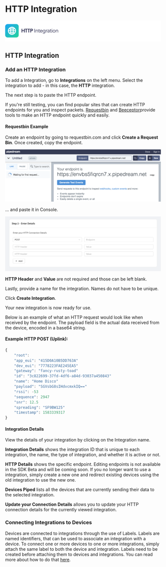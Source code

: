 # HTTP Integration

![](../../.gitbook/assets/artboard-copy-7.jpg)

## HTTP Integration

### Add an HTTP Integration

To add a Integration, go to **Integrations** on the left menu. Select the integration to add - in this case, the **HTTP** integration.

The next step is to paste the HTTP endpoint.

If you're still testing, you can find popular sites that can create HTTP endpoints for you and inspect packets. [Requestbin](https://www.requestbin.com) and [Beeceptor](https://www.beeceptor.com)provide tools to make an HTTP endpoint quickly and easily.

#### Requestbin Example

Create an endpoint by going to requestbin.com and click **Create a Request Bin**. Once created, copy the endpoint.

![](../../.gitbook/assets/request_bin.png)

... and paste it in Console.

![](../../.gitbook/assets/screenshot-2020-03-11-at-09.36.19.png)

**HTTP Header** and **Value** are not required and those can be left blank.

Lastly, provide a name for the integration. Names do not have to be unique.

Click **Create Integration**.

Your new integration is now ready for use.

Below is an example of what an HTTP request would look like when received by the endpoint. The payload field is the actual data received from the device, encoded in a base64 string.

#### Example HTTP POST \(Uplink\):

```javascript
{
    "root":
    "app_eui": "415D0A10B5DD763A"
    "dev_eui": "7778223FAE245EA5"
    "gateway": "fancy-rusty-toad"
    "id": "3c822699-37fd-4df6-a84d-93037a450843"
    "name": "Home Disco"
    "payload": "SGVsbG8sIHdvcmxkIQ=="
    "rssi": -53
    "sequence": 2947
    "snr": 12.5
    "spreading": "SF9BW125"
    "timestamp": 1583339317
}
```

#### Integration Details

View the details of your integration by clicking on the Integration name.

**Integration Details** shows the integration ID that is unique to each integration, the name, the type of integration, and whether it is active or not.

**HTTP Details** shows the specific endpoint. Editing endpoints is not available in the SDK Beta and will be coming soon. If you no longer want to use a integration, simply create a new one and redirect existing devices using the old integration to use the new one.

**Devices Piped** lists all the devices that are currently sending their data to the selected integration.

**Update your Connection Details** allows you to update your HTTP connection details for the currently viewed integration.

### Connecting Integrations to Devices

Devices are connected to integrations through the use of Labels. Labels are named identifiers, that can be used to associate an integration with a device. To connect one or more devices to one or more integrations, simply attach the same label to both the device and integration. Labels need to be created before attaching them to devices and integrations. You can read more about how to do that [here](https://developer.helium.com/console/labels).

